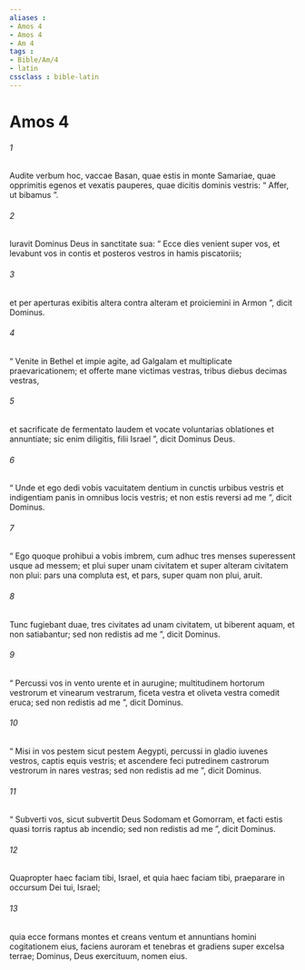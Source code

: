 ```yaml
---
aliases : 
- Amos 4
- Amos 4
- Am 4
tags : 
- Bible/Am/4
- latin
cssclass : bible-latin
---
```


# Amos 4

###### 1
Audite verbum hoc, vaccae Basan, quae estis in monte Samariae, quae opprimitis egenos et vexatis pauperes, quae dicitis dominis vestris: “ Affer, ut bibamus ”.
###### 2
Iuravit Dominus Deus in sanctitate sua: “ Ecce dies venient super vos, et levabunt vos in contis et posteros vestros in hamis piscatoriis;
###### 3
et per aperturas exibitis altera contra alteram et proiciemini in Armon ”, dicit Dominus.
###### 4
“ Venite in Bethel et impie agite, ad Galgalam et multiplicate praevaricationem; et offerte mane victimas vestras, tribus diebus decimas vestras,
###### 5
et sacrificate de fermentato laudem et vocate voluntarias oblationes et annuntiate; sic enim diligitis, filii Israel ”, dicit Dominus Deus.
###### 6
“ Unde et ego dedi vobis vacuitatem dentium in cunctis urbibus vestris et indigentiam panis in omnibus locis vestris; et non estis reversi ad me ”, dicit Dominus.
###### 7
“ Ego quoque prohibui a vobis imbrem, cum adhuc tres menses superessent usque ad messem; et plui super unam civitatem et super alteram civitatem non plui: pars una compluta est, et pars, super quam non plui, aruit. 
###### 8
Tunc fugiebant duae, tres civitates ad unam civitatem, ut biberent aquam, et non satiabantur; sed non redistis ad me ”, dicit Dominus.
###### 9
“ Percussi vos in vento urente et in aurugine; multitudinem hortorum vestrorum et vinearum vestrarum, ficeta vestra et oliveta vestra comedit eruca; sed non redistis ad me ”, dicit Dominus.
###### 10
“ Misi in vos pestem sicut pestem Aegypti, percussi in gladio iuvenes vestros, captis equis vestris; et ascendere feci putredinem castrorum vestrorum in nares vestras; sed non redistis ad me ”, dicit Dominus.
###### 11
“ Subverti vos, sicut subvertit Deus Sodomam et Gomorram, et facti estis quasi torris raptus ab incendio; sed non redistis ad me ”, dicit Dominus.
###### 12
Quapropter haec faciam tibi, Israel, et quia haec faciam tibi, praeparare in occursum Dei tui, Israel;
###### 13
quia ecce formans montes et creans ventum et annuntians homini cogitationem eius, faciens auroram et tenebras et gradiens super excelsa terrae; Dominus, Deus exercituum, nomen eius.

